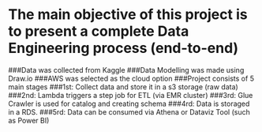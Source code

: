 # The main objective of this project is to present a complete Data Engineering process (end-to-end)
###Data was collected from Kaggle
###Data Modelling was made using Draw.io
###AWS was selected as the cloud option
###Project consists of 5 main stages
###1st: Collect data and store it in a s3 storage (raw data)
###2nd: Lambda triggers a step job for ETL (via EMR cluster)
###3rd: Glue Crawler is used for catalog and creating schema
###4rd: Data is storaged in a RDS.
###5rd: Data can be consumed via Athena or Dataviz Tool (such as Power BI)
